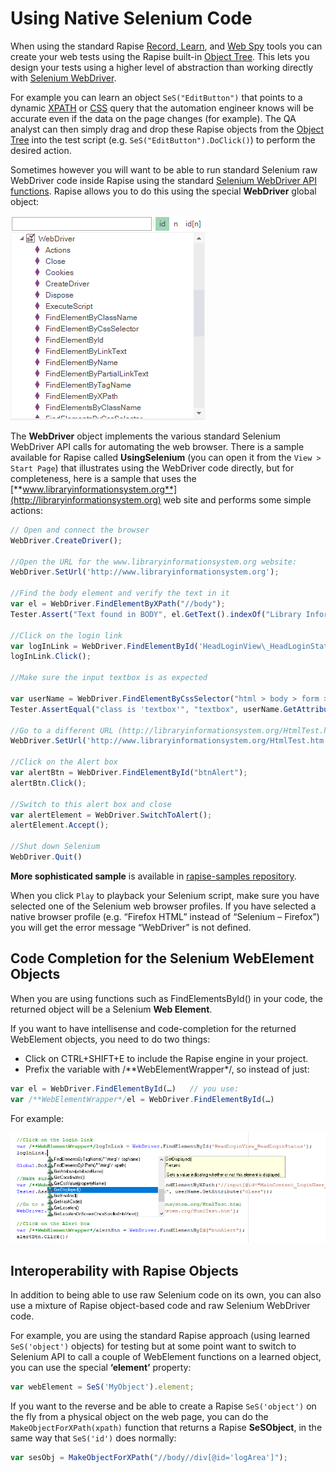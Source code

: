 # Using Native Selenium Code

When using the standard Rapise [Record, Learn](recording.md), and [Web Spy](web_spy.md) tools you can create your web tests using the Rapise built-in [Object Tree](object_tree.md). This lets you design your tests using a higher level of abstraction than working
directly with [Selenium WebDriver](selenium_webdriver.md).

For example you can learn an object `SeS("EditButton")` that points to a dynamic [XPATH](xpath.md) or [CSS](css.md) query that the automation engineer knows will be accurate even if the data on the page changes (for example). The QA analyst can then simply drag and drop these Rapise objects from the [Object Tree](object_tree.md) into the test script (e.g. `SeS("EditButton").DoClick()`) to perform the desired action.

Sometimes however you will want to be able to run standard Selenium raw WebDriver code inside Rapise using the standard [Selenium WebDriver API functions](http://www.seleniumhq.org/docs/03_webdriver.jsp). Rapise allows you to do this using the special **WebDriver** global object:

![clip0023](./img/using_native_selenium_code1.png)

The **WebDriver** object implements the various standard Selenium WebDriver API calls for automating the web browser. There is a sample
available for Rapise called **UsingSelenium** (you can open it from the `View > Start Page`) that illustrates using the WebDriver code directly, but for completeness, here is a sample that uses the [**www.libraryinformationsystem.org**](http://libraryinformationsystem.org) web site and performs some simple actions:

```javascript
// Open and connect the browser
WebDriver.CreateDriver();

//Open the URL for the www.libraryinformationsystem.org website:
WebDriver.SetUrl('http://www.libraryinformationsystem.org');

//Find the body element and verify the text in it
var el = WebDriver.FindElementByXPath("//body");
Tester.Assert("Text found in BODY", el.GetText().indexOf("Library Information System") != -1);

//Click on the login link
var logInLink = WebDriver.FindElementById('HeadLoginView\_HeadLoginStatus');
logInLink.Click();

//Make sure the input textbox is as expected

var userName = WebDriver.FindElementByCssSelector("html > body > form > div:nth-of-type(3) > div:nth-of-type(2) > div:nth-of-type(2) > fieldset > p:first-of-type > input");
Tester.AssertEqual("class is 'textbox'", "textbox", userName.GetAttribute("class"));

//Go to a different URL (http://libraryinformationsystem.org/HtmlTest.htm)
WebDriver.SetUrl('http://www.libraryinformationsystem.org/HtmlTest.htm');

//Click on the Alert box
var alertBtn = WebDriver.FindElementById("btnAlert");
alertBtn.Click();

//Switch to this alert box and close
var alertElement = WebDriver.SwitchToAlert();
alertElement.Accept();

//Shut down Selenium
WebDriver.Quit()
```

**More sophisticated sample** is available in [rapise-samples repository](https://github.com/Inflectra/rapise-samples/tree/master/SeleniumAPI).

When you click `Play` to playback your Selenium script, make sure you have selected one of the Selenium web browser profiles. If you have
selected a native browser profile (e.g. “Firefox HTML” instead of “Selenium – Firefox”) you will get the error message “WebDriver” is not
defined.

## Code Completion for the Selenium WebElement Objects

When you are using functions such as FindElementsById() in your code, the returned object will be a Selenium **Web Element**.

If you want to have intellisense and code-completion for the returned WebElement objects, you need to do two things:

- Click on CTRL+SHIFT+E to include the Rapise engine in your project.
- Prefix the variable with /\*\*WebElementWrapper\*/, so instead of just:

```javascript
var el = WebDriver.FindElementById(…)   // you use:
var /**WebElementWrapper*/el = WebDriver.FindElementById(…)
```

For example:

![clip0024](./img/using_native_selenium_code2.png)

## Interoperability with Rapise Objects

In addition to being able to use raw Selenium code on its own, you can also use a mixture of Rapise object-based code and raw Selenium
WebDriver code.

For example, you are using the standard Rapise approach (using learned `SeS('object')` objects) for testing but at some point want to switch to Selenium API to call a couple of WebElement functions on a learned object, you can use the special **‘element’** property:

```javascript
var webElement = SeS('MyObject').element;
```

If you want to the reverse and be able to create a Rapise `SeS('object')` on the fly from a physical object on the web page, you can do the `MakeObjectForXPath(xpath)` function that returns a Rapise **SeSObject**, in the same way that `SeS('id')` does normally:

```javascript
var sesObj = MakeObjectForXPath("//body//div[@id='logArea']");
```
